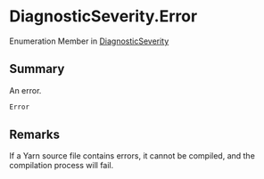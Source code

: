 # DiagnosticSeverity.Error

Enumeration Member in [DiagnosticSeverity](api/csharp/yarn.compiler.diagnostic.diagnosticseverity.md)

## Summary


An error.


```csharp
Error
```

## Remarks


If a Yarn source file contains errors, it cannot be compiled,
and the compilation process will fail.


